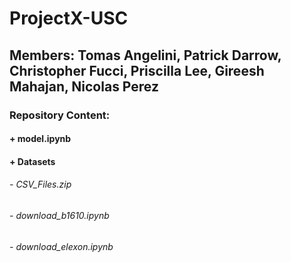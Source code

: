 # ProjectX-USC

## Members: Tomas Angelini, Patrick Darrow, Christopher Fucci, Priscilla Lee, Gireesh Mahajan, Nicolas Perez 

### Repository Content:
#### + model.ipynb
#### + Datasets
###### - CSV_Files.zip
###### - download_b1610.ipynb
###### - download_elexon.ipynb
